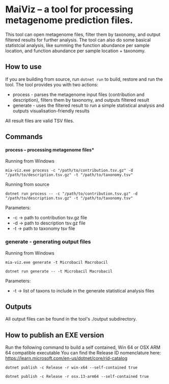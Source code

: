 # MaiViz – a tool for processing metagenome prediction files.

This tool can open metagenome files, filter them by taxonomy, and output filtered results for further analysis. The tool can also do some basical statistcial analysis, like summing the function abundance per sample location, and function abundance per sample location + taxonomy.

## How to use

If you are building from source, run `dotnet run` to build, restore and run the tool. The tool provides you with two actions:

-   process - parses the metagenome input files (contribution and description), filters them by taxonomy, and outputs filtered result
-   generate - uses the filtered result to run a simple statistical analysis and outputs visualisation-friendly results

All result files are valid TSV files.

## Commands

#### process – processing metagenome files\*

Running from Windows

`mia-viz.exe process -c "/path/to/contribution.tsv.gz" -d "/path/to/description.tsv.gz" -t "/path/to/taxonomy.tsv"`

Running from source

`dotnet run process -- -c "/path/to/contribution.tsv.gz" -d "/path/to/description.tsv.gz" -t "/path/to/taxonomy.tsv"`

Parameters:

-   -c -> path to contribution tsv.gz file
-   -d -> path to description tsv.gz file
-   -t -> path to taxonomy tsv file

### generate - generating output files

Running from Windows

`mia-viz.exe generate -t Microbacil Macrobacil`

`dotnet run generate -- -t Microbacil Macrobacil`

Parameters:

-   -t -> list of taxons to include in the generate statistical analysis files

## Outputs

All output files can be found in the tool's ./output subdirectory.

## How to publish an EXE version

Run the following command to build a self contained, Win 64 or OSX ARM 64 compatible executable
You can find the Release ID nomenclature here: https://learn.microsoft.com/en-us/dotnet/core/rid-catalog

`dotnet publish -c Release -r win-x64 --self-contained true`

`dotnet publish -c Release -r osx.13-arm64 --self-contained true`
